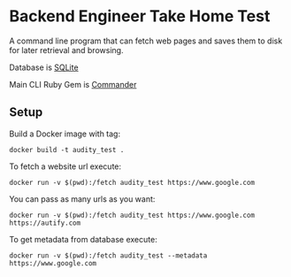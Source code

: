 # Backend Engineer Take Home Test

A command line program that can fetch web pages and saves them to disk for later retrieval and browsing.

Database is [SQLite](https://www.sqlite.org/docs.html)

Main CLI Ruby Gem is [Commander](https://github.com/commander-rb/commander)

## Setup

Build a Docker image with tag:

```console
docker build -t audity_test .
```

To fetch a website url execute:

```console
docker run -v $(pwd):/fetch audity_test https://www.google.com
```
You can pass as many urls as you want:

```console
docker run -v $(pwd):/fetch audity_test https://www.google.com https://autify.com
```

To get metadata from database execute:

```console
docker run -v $(pwd):/fetch audity_test --metadata https://www.google.com
```